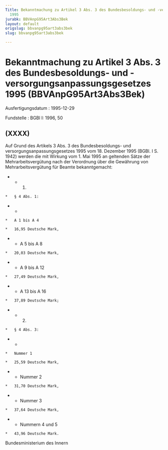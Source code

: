 ```yaml
---
Title: Bekanntmachung zu Artikel 3 Abs. 3 des Bundesbesoldungs- und -versorgungsanpassungsgesetzes
  1995
jurabk: BBVAnpG95Art3Abs3Bek
layout: default
origslug: bbvanpg95art3abs3bek
slug: bbvanpg95art3abs3bek

---
```


# Bekanntmachung zu Artikel 3 Abs. 3 des Bundesbesoldungs- und -versorgungsanpassungsgesetzes 1995 (BBVAnpG95Art3Abs3Bek)

Ausfertigungsdatum
:   1995-12-29

Fundstelle
:   BGBl I: 1996, 50



## (XXXX)

Auf Grund des Artikels 3 Abs. 3 des Bundesbesoldungs- und
versorgungsanpassungsgesetzes 1995 vom 18. Dezember 1995 (BGBl. I S.
1942) werden die mit Wirkung vom 1. Mai 1995 an geltenden Sätze der
Mehrarbeitsvergütung nach der Verordnung über die Gewährung von
Mehrarbeitsvergütung für Beamte bekanntgemacht:

*    *   1.

    *   § 4 Abs. 1:


*    *
    *   A 1 bis A 4

    *   16,95 Deutsche Mark,


*    *   A 5 bis A 8

    *   20,03 Deutsche Mark,


*    *   A 9 bis A 12

    *   27,49 Deutsche Mark,


*    *   A 13 bis A 16

    *   37,89 Deutsche Mark;


*    *   2.

    *   § 4 Abs. 3:


*    *
    *   Nummer 1

    *   25,59 Deutsche Mark,


*    *   Nummer 2

    *   31,70 Deutsche Mark,


*    *   Nummer 3

    *   37,64 Deutsche Mark,


*    *   Nummern 4 und 5

    *   43,96 Deutsche Mark.




Bundesministerium des Innern

